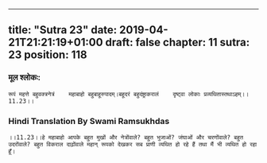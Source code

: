 
---
title: "Sutra 23"
date: 2019-04-21T21:21:19+01:00
draft: false
chapter: 11
sutra: 23
position: 118
---
### मूल श्लोकः:
```
रूपं महत्ते बहुवक्त्रनेत्रं    महाबाहो बहुबाहूरुपादम्।बहूदरं बहुदंष्ट्राकरालं    दृष्ट्वा लोकाः प्रव्यथितास्तथाऽहम्।।11.23।।

```

### Hindi Translation By Swami Ramsukhdas
```
।।11.23।।हे महाबाहो आपके बहुत मुखों और नेत्रोंवाले? बहुत भुजाओं? जंघाओं और चरणोंवाले? बहुत उदरोंवाले? बहुत विकराल दाढ़ोंवाले महान् रूपको देखकर सब प्राणी व्यथित हो रहे हैं तथा मैं भी व्यथित हो रहा हूँ।

```

